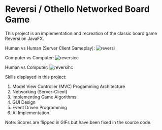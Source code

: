 # Reversi / Othello Networked Board Game

This project is an implementation and recreation of the classic board game Reversi on JavaFX.

Human vs Human (Server Client Gameplay):
![reversi](https://user-images.githubusercontent.com/31720526/84216249-c9b5f300-aa7d-11ea-9efc-fc32d3ec4d07.gif)

Computer vs Computer:
![reversicc](https://user-images.githubusercontent.com/31720526/84216255-cc184d00-aa7d-11ea-901a-5ab478c1cc03.gif)

Human vs Computer:
![reversihc](https://user-images.githubusercontent.com/31720526/84216257-cd497a00-aa7d-11ea-81c5-cab22bc7e63b.gif)

Skills displayed in this project:
1. Model View Controller (MVC) Progamming Architecture
2. Networking (Server-Client)
3. Implementing Game Algorithms
4. GUI Design 
5. Event Driven Programming
6. AI Implementation


Note: Scores are flipped in GIFs but have been fixed in the source code. 
